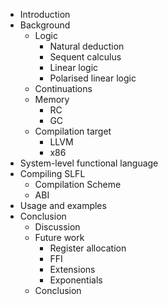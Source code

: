 - Introduction
- Background
    - Logic
        - Natural deduction
        - Sequent calculus
        - Linear logic
        - Polarised linear logic
    - Continuations
    - Memory
        - RC
        - GC
    - Compilation target
        - LLVM
        - x86
- System-level functional language
- Compiling SLFL
    - Compilation Scheme
    - ABI
- Usage and examples
- Conclusion
    - Discussion
    - Future work
        - Register allocation
        - FFI
        - Extensions
        - Exponentials
    - Conclusion
